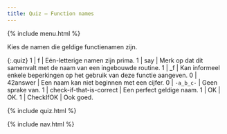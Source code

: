```yaml
---
title: Quiz — Function names
---
```


{% include menu.html %}

Kies de namen die geldige functienamen zijn.

{:.quiz}
1 | f | Eén-letterige namen zijn prima.
1 | say | Merk op dat dit samenvalt met de naam van een ingebouwde routine.
1 | _f | Kan informeel enkele beperkingen op het gebruik van deze functie aangeven.
0 | 42answer | Een naam kan niet beginnen met een cijfer.
0 | `-a_b_c-` | Geen sprake van.
1 | check-if-that-is-correct | Een perfect geldige naam.
1 | OK | OK.
1 | CheckIfOK | Ook goed.

{% include quiz.html %}

{% include nav.html %}